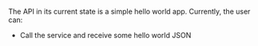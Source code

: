 The API in its current state is a simple hello world app.
Currently, the user can:
- Call the service and receive some hello world JSON
